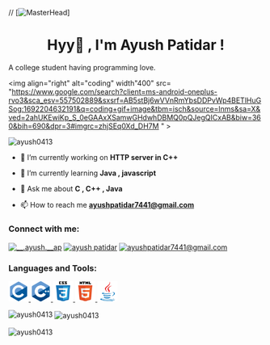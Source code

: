 // [![MasterHead](https://images.app.goo.gl/UnqHqAJEdUBq7NGe7)]

<h1 align="center">Hyy👋 , I'm Ayush Patidar !</h1>
<programming">A college student having programming love.</h3>

<img align="right"  alt="coding" width"400"  src= "https://www.google.com/search?client=ms-android-oneplus-rvo3&sca_esv=557502889&sxsrf=AB5stBj6wVVnRmYbsDDPvWp4BETlHuGSog:1692204632191&q=coding+gif+image&tbm=isch&source=lnms&sa=X&ved=2ahUKEwiKp_S_0eGAAxXSamwGHdwhDBMQ0pQJegQICxAB&biw=360&bih=690&dpr=3#imgrc=zhjSEq0Xd_DH7M " >


<p align="left"> <img src="https://komarev.com/ghpvc/?username=ayush0413&label=Profile%20views&color=0e75b6&style=flat" alt="ayush0413" /> </p>

- 🔭 I’m currently working on **HTTP server in C++**

- 🌱 I’m currently learning **Java , javascript**

- 💬 Ask me about **C , C++ , Java**

- 📫 How to reach me **ayushpatidar7441@gmail.com**

<h3 align="left">Connect with me:</h3>
<p align="left">
<a href="https://instagram.com/__.ayush.__ap" target="blank"><img align="center" src="https://raw.githubusercontent.com/rahuldkjain/github-profile-readme-generator/master/src/images/icons/Social/instagram.svg" alt="__.ayush.__ap" height="30" width="40" /></a>
<a href="https://www.leetcode.com/ayush patidar" target="blank"><img align="center" src="https://raw.githubusercontent.com/rahuldkjain/github-profile-readme-generator/master/src/images/icons/Social/leet-code.svg" alt="ayush patidar" height="30" width="40" /></a>
<a href="https://auth.geeksforgeeks.org/user/ayushpatidar7441@gmail.com" target="blank"><img align="center" src="https://raw.githubusercontent.com/rahuldkjain/github-profile-readme-generator/master/src/images/icons/Social/geeks-for-geeks.svg" alt="ayushpatidar7441@gmail.com" height="30" width="40" /></a>
</p>

<h3 align="left">Languages and Tools:</h3>
<p align="left"> <a href="https://www.cprogramming.com/" target="_blank" rel="noreferrer"> <img src="https://raw.githubusercontent.com/devicons/devicon/master/icons/c/c-original.svg" alt="c" width="40" height="40"/> </a> <a href="https://www.w3schools.com/cpp/" target="_blank" rel="noreferrer"> <img src="https://raw.githubusercontent.com/devicons/devicon/master/icons/cplusplus/cplusplus-original.svg" alt="cplusplus" width="40" height="40"/> </a> <a href="https://www.w3schools.com/css/" target="_blank" rel="noreferrer"> <img src="https://raw.githubusercontent.com/devicons/devicon/master/icons/css3/css3-original-wordmark.svg" alt="css3" width="40" height="40"/> </a> <a href="https://www.w3.org/html/" target="_blank" rel="noreferrer"> <img src="https://raw.githubusercontent.com/devicons/devicon/master/icons/html5/html5-original-wordmark.svg" alt="html5" width="40" height="40"/> </a> <a href="https://www.java.com" target="_blank" rel="noreferrer"> <img src="https://raw.githubusercontent.com/devicons/devicon/master/icons/java/java-original.svg" alt="java" width="40" height="40"/> </a> </p>

<p><img align="left" src="https://github-readme-stats.vercel.app/api/top-langs?username=ayush0413&show_icons=true&locale=en&layout=compact" alt="ayush0413" /></p>

<p>&nbsp;<img align="center" src="https://github-readme-stats.vercel.app/api?username=ayush0413&show_icons=true&locale=en" alt="ayush0413" /></p>

<p><img align="center" src="https://github-readme-streak-stats.herokuapp.com/?user=ayush0413&" alt="ayush0413" /></p>

